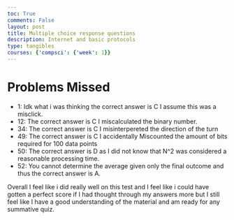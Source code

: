 ```yaml
---
toc: True
comments: False
layout: post
title: Multiple choice response questions
description: Internet and basic protocols
type: tangibles
courses: {'compsci': {'week': 1}}
---
```

# Problems Missed
- 1: Idk what i was thinking the correct answer is C I assume this was a misclick.
- 12: The correct answer is C I miscalculated the binary number.
- 34: The correct answer is C I misinterpereted the direction of the turn
- 49: The correct answer is C I accidentally Miscounted the amount of bits required for 100 data points
- 50: The correct answer is D as I did not know that N^2 was considered a reasonable processing time.
- 52: You cannot determine the average given only the final outcome and thus the correct answer is A.

Overall I feel like i did really well on this test and I feel like i could have gotten a perfect score if I had thought through my answers more but I still feel like I have a good understanding of the material and am ready for any summative quiz.